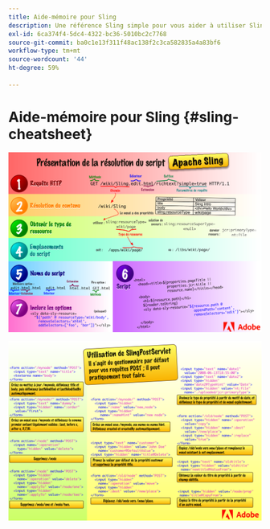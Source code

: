 ```yaml
---
title: Aide-mémoire pour Sling
description: Une référence Sling simple pour vous aider à utiliser SlingPostServlet, le gestionnaire par défaut pour vos demandes de POST.
exl-id: 6ca374f4-5dc4-4322-bc36-5010bc2c7768
source-git-commit: ba0c1e13f311f48ac138f2c3ca582835a4a83bf6
workflow-type: tm+mt
source-wordcount: '44'
ht-degree: 59%

---
```


# Aide-mémoire pour Sling {#sling-cheatsheet}

![Présentation de la résolution du script Apache Sling.](assets/sling-cheatsheet-01.png)

![Utilisation de SlingPostServlet : il s’agit du gestionnaire par défaut pour vos requêtes POST ; il peut pratiquement tout faire.](assets/sling-cheatsheet-02.png)
